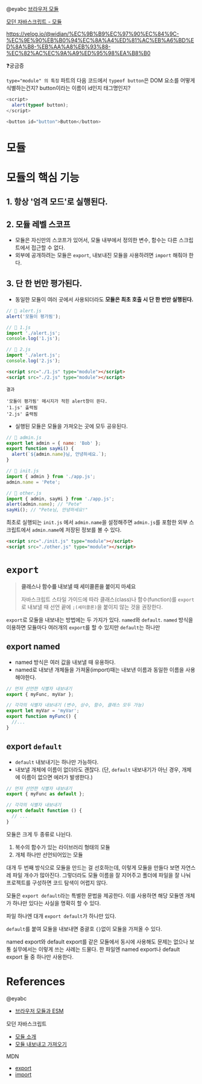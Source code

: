 @eyabc [브라우저 모듈](https://eyabc.github.io/Doc/dev/core-javascript/%EB%B8%8C%EB%9D%BC%EC%9A%B0%EC%A0%80%20%EB%AA%A8%EB%93%88.html#type-module-%EC%9D%98-%ED%8A%B9%EC%A7%95)

[모던 자바스크립트 - 모듈](https://ko.javascript.info/modules-intro)

https://velog.io/@widian/%EC%9B%B9%EC%97%90%EC%84%9C-%EC%9E%90%EB%B0%94%EC%8A%A4%ED%81%AC%EB%A6%BD%ED%8A%B8-%EB%AA%A8%EB%93%88-%EC%82%AC%EC%9A%A9%ED%95%98%EA%B8%B0

❓궁금증

`type="module" 의 특징` 파트의 다음 코드에서 `typeof button`은 DOM 요소를 어떻게 식별하는건지? button이라는 이름이 id인지 태그명인지?

```js
<script>
  alert(typeof button);
</script>

<button id="button">Button</button>
```

# 모듈

# 모듈의 핵심 기능

## 1. 항상 '엄격 모드'로 실행된다.

## 2. 모듈 레벨 스코프

- 모듈은 자신만의 스코프가 있어서, 모듈 내부에서 정의한 변수, 함수는 다른 스크립트에서 접근할 수 없다.
- 외부에 공개하려는 모듈은 `export`, 내보내진 모듈을 사용하려면 `import` 해줘야 한다.

## 3. 단 한 번만 평가된다.

- 동일한 모듈이 여러 곳에서 사용되더라도 **모듈은 최초 호출 시 단 한 번만 실행된다.**

```js
// 📁 alert.js
alert('모듈이 평가됨');

// 📁 1.js
import './alert.js';
console.log('1.js');

// 📁 2.js
import './alert.js';
console.log('2.js');
```

```html
<script src="./1.js" type="module"></script>
<script src="./2.js" type="module"></script>
```

```
결과

'모듈이 평가됨' 메시지가 적힌 alert창이 뜬다.
'1.js' 출력됨
'2.js' 출력됨
```

- 실행된 모듈은 모듈을 가져오는 곳에 모두 공유된다.

```js
// 📁 admin.js
export let admin = { name: 'Bob' };
export function sayHi() {
  alert(`${admin.name}님, 안녕하세요.`);
}

// 📁 init.js
import { admin } from './app.js';
admin.name = 'Pete';

// 📁 other.js
import { admin, sayHi } from './app.js';
alert(admin.name); // "Pete"
sayHi(); // "Pete님, 안녕하세요!"
```

최초로 실행되는 `init.js` 에서 `admin.name`을 설정해주면 `admin.js`를 포함한 외부 스크립트에서 `admin.name`에 저장된 정보를 볼 수 있다.

```html
<script src="./init.js" type="module"></script>
<script src="./other.js" type="module"></script>
```

# `export`

> **클래스나 함수를 내보낼 때 세미콜론을 붙이지 마세요**
>
> 자바스크립트 스타일 가이드에 따라 클래스(class)나 함수(function)를 `export`로 내보낼 때 선언 끝에 `;(세미콜론)`을 붙이지 않는 것을 권장한다.

`export`로 모듈을 내보내는 방법에는 두 가지가 있다. `named`와 `default`. `named` 방식을 이용하면 모듈마다 여러개의 `export`를 할 수 있지만 `default`는 하나만

## export named

- named 방식은 여러 값을 내보낼 때 유용하다.
- named로 내보낸 개체들을 가져올(import)때는 내보낸 이름과 동일한 이름을 사용해야한다.

```js
// 먼저 선언한 식별자 내보내기
export { myFunc, myVar };

// 각각의 식별자 내보내기 (변수, 상수, 함수, 클래스 모두 가능)
export let myVar = 'myVar';
export function myFunc() {
  //...
}
```

## export `default`

- `default` 내보내기는 하나만 가능하다.
- 내보낼 개체에 이름이 없더라도 괜찮다. (단, `default` 내보내기가 아닌 경우, 개체에 이름이 없으면 에러가 발생한다.)

```js
// 먼저 선언한 식별자 내보내기
export { myFunc as default };

// 각각의 식별자 내보내기
export default function () {
  // ...
}
```

모듈은 크게 두 종류로 나뉜다.

1. 복수의 함수가 있는 라이브러리 형태의 모듈
2. 개체 하나만 선언되어있는 모듈

대개 두 번째 방식으로 모듈을 만드는 걸 선호하는데, 이렇게 모듈을 만들다 보면 자연스레 파일 개수가 많아진다. 그렇더라도 모듈 이름을 잘 지어주고 폴더에 파일을 잘 나눠 프로젝트를 구성하면 코드 탐색이 어렵지 않다.

모듈은 `export default`라는 특별한 문법을 제공한다. 이를 사용하면 해당 모듈엔 개체가 하나만 있다는 사실을 명확히 할 수 있다.

파일 하나엔 대개 `export default`가 하나만 있다.

`default`를 붙여 모듈을 내보내면 중괄호 `{}`없이 모듈을 가져올 수 있다.

named export와 default export를 같은 모듈에서 동시에 사용해도 문제는 없으나 보통 실무에서는 이렇게 쓰는 사례는 드물다. 한 파일엔 named export나 default export 둘 중 하나만 사용한다.

# References

@eyabc

- [브라우저 모듈과 ESM](https://eyabc.github.io/Doc/dev/core-javascript/%EB%B8%8C%EB%9D%BC%EC%9A%B0%EC%A0%80%20%EB%AA%A8%EB%93%88.html#%EB%B9%8C%EB%93%9C-%ED%88%B4)

모던 자바스크립트

- [모듈 소개](https://ko.javascript.info/modules-intro)
- [모듈 내보내고 가져오기](https://ko.javascript.info/import-export)

MDN

- [export](https://developer.mozilla.org/ko/docs/Web/JavaScript/Reference/Statements/export)
- [import](https://developer.mozilla.org/ko/docs/Web/JavaScript/Reference/Statements/import)
